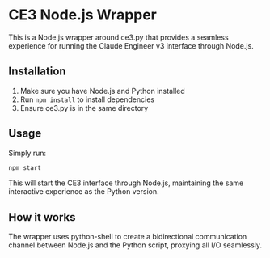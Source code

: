 # CE3 Node.js Wrapper

This is a Node.js wrapper around ce3.py that provides a seamless experience for running the Claude Engineer v3 interface through Node.js.

## Installation

1. Make sure you have Node.js and Python installed
2. Run `npm install` to install dependencies
3. Ensure ce3.py is in the same directory

## Usage

Simply run:

```bash
npm start
```

This will start the CE3 interface through Node.js, maintaining the same interactive experience as the Python version.

## How it works

The wrapper uses python-shell to create a bidirectional communication channel between Node.js and the Python script, proxying all I/O seamlessly.
